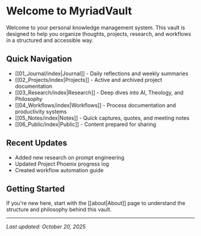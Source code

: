 # Welcome to MyriadVault

Welcome to your personal knowledge management system. This vault is designed to help you organize thoughts, projects, research, and workflows in a structured and accessible way.

## Quick Navigation

- [[01_Journal/index|Journal]] - Daily reflections and weekly summaries
- [[02_Projects/index|Projects]] - Active and archived project documentation
- [[03_Research/index|Research]] - Deep dives into AI, Theology, and Philosophy
- [[04_Workflows/index|Workflows]] - Process documentation and productivity systems
- [[05_Notes/index|Notes]] - Quick captures, quotes, and meeting notes
- [[06_Public/index|Public]] - Content prepared for sharing

## Recent Updates

- Added new research on prompt engineering
- Updated Project Phoenix progress log
- Created workflow automation guide

## Getting Started

If you're new here, start with the [[about|About]] page to understand the structure and philosophy behind this vault.

---
*Last updated: October 20, 2025*
